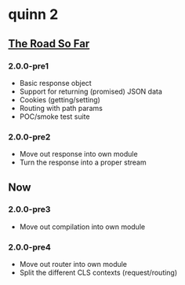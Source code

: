 # quinn 2

## [The Road So Far](https://www.youtube.com/watch?v=2X_2IdybTV0&feature=kp)

### 2.0.0-pre1

* Basic response object
* Support for returning (promised) JSON data
* Cookies (getting/setting)
* Routing with path params
* POC/smoke test suite


### 2.0.0-pre2

* Move out response into own module
* Turn the response into a proper stream


## Now

### 2.0.0-pre3

* Move out compilation into own module


### 2.0.0-pre4

* Move out router into own module
* Split the different CLS contexts (request/routing)
